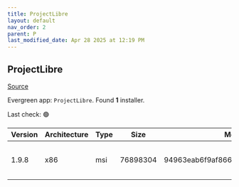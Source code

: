 ```yaml
---
title: ProjectLibre
layout: default
nav_order: 2
parent: P
last_modified_date: Apr 28 2025 at 12:19 PM
---
```


## ProjectLibre

[Source](https://www.projectlibre.com/)

Evergreen app: `ProjectLibre`. Found **1** installer.

Last check: 🟢

| Version | Architecture | Type | Size     | Md5                              | URI                                                                                                                                                                                                        |
| ------- | ------------ | ---- | -------- | -------------------------------- | ---------------------------------------------------------------------------------------------------------------------------------------------------------------------------------------------------------- |
| 1.9.8   | x86          | msi  | 76898304 | 94963eab6f9af8669471f6f2d055e5c6 | [https://ixpeering.dl.sourceforge.net/project/projectlibre/ProjectLibre/1.9.8/ProjectLibre-1.9.8.msi](https://ixpeering.dl.sourceforge.net/project/projectlibre/ProjectLibre/1.9.8/ProjectLibre-1.9.8.msi) |
